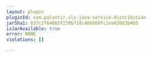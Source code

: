 ```yaml
---
layout: plugin
pluginId: com.palantir.sls-java-service-distribution
jarSha1: b37c2f648b5f239b71dc40b560fc1ea62683b4b5
isJarAvailable: true
error: NONE
violations: []

---
```

